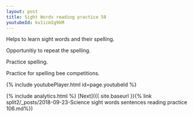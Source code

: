 ```yaml
---
layout: post
title: Sight Words reading practice 58
youtubeId: kv1icmIg9kM
---
```

 
 
Helps to learn sight words and their spelling.

Opportunitiy to repeat the spelling. 

Practice spelling. 
 
Practice for spelling bee competitions. 
 
{% include youtubePlayer.html id=page.youtubeId %}
 
 
{% include analytics.html %} 
[Next]({{ site.baseurl }}{% link  split2/_posts/2018-09-23-Science sight words sentences reading practice 106.md%})
 
